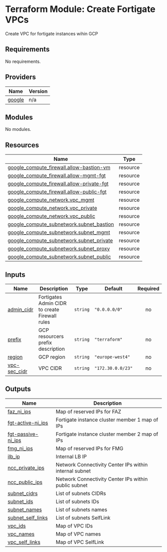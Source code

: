 # Terraform Module: Create Fortigate VPCs

Create VPC for fortigate instances wihin GCP

<!-- BEGIN_TF_DOCS -->
## Requirements

No requirements.

## Providers

| Name | Version |
|------|---------|
| <a name="provider_google"></a> [google](#provider\_google) | n/a |

## Modules

No modules.

## Resources

| Name | Type |
|------|------|
| [google_compute_firewall.allow-bastion-vm](https://registry.terraform.io/providers/hashicorp/google/latest/docs/resources/compute_firewall) | resource |
| [google_compute_firewall.allow-mgmt-fgt](https://registry.terraform.io/providers/hashicorp/google/latest/docs/resources/compute_firewall) | resource |
| [google_compute_firewall.allow-private-fgt](https://registry.terraform.io/providers/hashicorp/google/latest/docs/resources/compute_firewall) | resource |
| [google_compute_firewall.allow-public-fgt](https://registry.terraform.io/providers/hashicorp/google/latest/docs/resources/compute_firewall) | resource |
| [google_compute_network.vpc_mgmt](https://registry.terraform.io/providers/hashicorp/google/latest/docs/resources/compute_network) | resource |
| [google_compute_network.vpc_private](https://registry.terraform.io/providers/hashicorp/google/latest/docs/resources/compute_network) | resource |
| [google_compute_network.vpc_public](https://registry.terraform.io/providers/hashicorp/google/latest/docs/resources/compute_network) | resource |
| [google_compute_subnetwork.subnet_bastion](https://registry.terraform.io/providers/hashicorp/google/latest/docs/resources/compute_subnetwork) | resource |
| [google_compute_subnetwork.subnet_mgmt](https://registry.terraform.io/providers/hashicorp/google/latest/docs/resources/compute_subnetwork) | resource |
| [google_compute_subnetwork.subnet_private](https://registry.terraform.io/providers/hashicorp/google/latest/docs/resources/compute_subnetwork) | resource |
| [google_compute_subnetwork.subnet_proxy](https://registry.terraform.io/providers/hashicorp/google/latest/docs/resources/compute_subnetwork) | resource |
| [google_compute_subnetwork.subnet_public](https://registry.terraform.io/providers/hashicorp/google/latest/docs/resources/compute_subnetwork) | resource |

## Inputs

| Name | Description | Type | Default | Required |
|------|-------------|------|---------|:--------:|
| <a name="input_admin_cidr"></a> [admin\_cidr](#input\_admin\_cidr) | Fortigates Admin CIDR to create Firewall rules | `string` | `"0.0.0.0/0"` | no |
| <a name="input_prefix"></a> [prefix](#input\_prefix) | GCP resourcers prefix description | `string` | `"terraform"` | no |
| <a name="input_region"></a> [region](#input\_region) | GCP region | `string` | `"europe-west4"` | no |
| <a name="input_vpc-sec_cidr"></a> [vpc-sec\_cidr](#input\_vpc-sec\_cidr) | VPC CIDR | `string` | `"172.30.0.0/23"` | no |

## Outputs

| Name | Description |
|------|-------------|
| <a name="output_faz_ni_ips"></a> [faz\_ni\_ips](#output\_faz\_ni\_ips) | Map of reserved IPs for FAZ |
| <a name="output_fgt-active-ni_ips"></a> [fgt-active-ni\_ips](#output\_fgt-active-ni\_ips) | Fortigate instance cluster member 1 map of IPs |
| <a name="output_fgt-passive-ni_ips"></a> [fgt-passive-ni\_ips](#output\_fgt-passive-ni\_ips) | Fortigate instance cluster member 2 map of IPs |
| <a name="output_fmg_ni_ips"></a> [fmg\_ni\_ips](#output\_fmg\_ni\_ips) | Map of reserved IPs for FMG |
| <a name="output_ilb_ip"></a> [ilb\_ip](#output\_ilb\_ip) | Internal LB IP |
| <a name="output_ncc_private_ips"></a> [ncc\_private\_ips](#output\_ncc\_private\_ips) | Network Connectivity Center IPs within internal subnet |
| <a name="output_ncc_public_ips"></a> [ncc\_public\_ips](#output\_ncc\_public\_ips) | Network Connectivity Center IPs within public subnet |
| <a name="output_subnet_cidrs"></a> [subnet\_cidrs](#output\_subnet\_cidrs) | List of subnets CIDRs |
| <a name="output_subnet_ids"></a> [subnet\_ids](#output\_subnet\_ids) | List of subnets IDs |
| <a name="output_subnet_names"></a> [subnet\_names](#output\_subnet\_names) | List of subnets names |
| <a name="output_subnet_self_links"></a> [subnet\_self\_links](#output\_subnet\_self\_links) | List of subnets SelfLink |
| <a name="output_vpc_ids"></a> [vpc\_ids](#output\_vpc\_ids) | Map of VPC IDs |
| <a name="output_vpc_names"></a> [vpc\_names](#output\_vpc\_names) | Map of VPC names |
| <a name="output_vpc_self_links"></a> [vpc\_self\_links](#output\_vpc\_self\_links) | Map of VPC SelfLink |
<!-- END_TF_DOCS -->